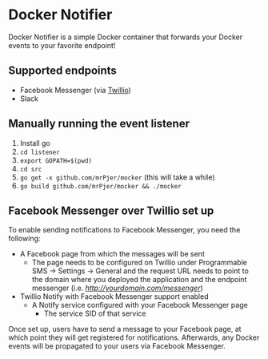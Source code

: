 Docker Notifier
===============

Docker Notifier is a simple Docker container that forwards your Docker events to your favorite endpoint!

Supported endpoints
-------------------

* Facebook Messenger (via [Twillio](https://www.twilio.com/))
* Slack

Manually running the event listener
-----------------------------------

1. Install go
2. `cd listener`
3. `export GOPATH=$(pwd)`
4. `cd src`
3. `go get -x github.com/mrPjer/mocker` (this will take a while)
4. `go build github.com/mrPjer/mocker && ./mocker`

Facebook Messenger over Twillio set up
--------------------------------------

To enable sending notifications to Facebook Messenger, you need the following:

* A Facebook page from which the messages will be sent
	* The page needs to be configured on Twillio under Programmable SMS -> Settings -> General and the request URL needs to point to the domain where you deployed the application and the endpoint messenger (i.e. *http://yourdomain.com/messenger*)
* Twillio Notify with Facebook Messenger support enabled
	* A Notify service configured with your Facebook Messenger page
		* The service SID of that service

Once set up, users have to send a message to your Facebook page, at which point they will get registered for notifications. Afterwards, any Docker events will be propagated to your users via Facebook Messenger.
